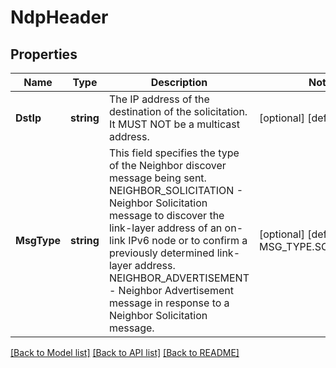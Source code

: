 # NdpHeader

## Properties
Name | Type | Description | Notes
------------ | ------------- | ------------- | -------------
**DstIp** | **string** | The IP address of the destination of the solicitation. It MUST NOT be a multicast address. | [optional] [default to null]
**MsgType** | **string** | This field specifies the type of the Neighbor discover message being sent. NEIGHBOR_SOLICITATION - Neighbor Solicitation message to discover the link-layer address of an on-link IPv6 node or to confirm a previously determined link-layer address. NEIGHBOR_ADVERTISEMENT - Neighbor Advertisement message in response to a Neighbor Solicitation message. | [optional] [default to MSG_TYPE.SOLICITATION]

[[Back to Model list]](../README.md#documentation-for-models) [[Back to API list]](../README.md#documentation-for-api-endpoints) [[Back to README]](../README.md)

